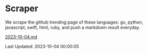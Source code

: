 # Scraper

We scrape the github trending page of these languages: go, python, javascript, swift, html, ruby, and push a markdown result everyday.

[2023-10-04.md](https://github.com/henson/Scraper/blob/master/2023-10-04.md)

Last Updated: 2023-10-04 00:00:05